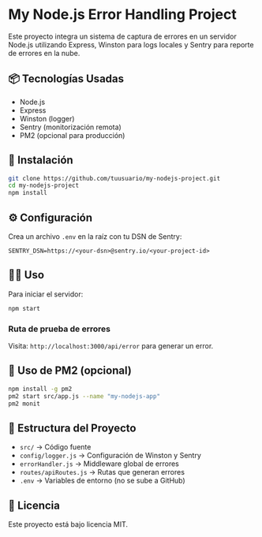 # My Node.js Error Handling Project

Este proyecto integra un sistema de captura de errores en un servidor Node.js utilizando Express, Winston para logs locales y Sentry para reporte de errores en la nube.

## 📦 Tecnologías Usadas

- Node.js
- Express
- Winston (logger)
- Sentry (monitorización remota)
- PM2 (opcional para producción)

## 🚀 Instalación

```bash
git clone https://github.com/tuusuario/my-nodejs-project.git
cd my-nodejs-project
npm install
```

## ⚙️ Configuración

Crea un archivo `.env` en la raíz con tu DSN de Sentry:

```env
SENTRY_DSN=https://<your-dsn>@sentry.io/<your-project-id>
```

## 🏃‍♂️ Uso

Para iniciar el servidor:

```bash
npm start
```

### Ruta de prueba de errores

Visita: `http://localhost:3000/api/error` para generar un error.

## 🔁 Uso de PM2 (opcional)

```bash
npm install -g pm2
pm2 start src/app.js --name "my-nodejs-app"
pm2 monit
```

## 📝 Estructura del Proyecto

- `src/` → Código fuente
- `config/logger.js` → Configuración de Winston y Sentry
- `errorHandler.js` → Middleware global de errores
- `routes/apiRoutes.js` → Rutas que generan errores
- `.env` → Variables de entorno (no se sube a GitHub)

## 📄 Licencia

Este proyecto está bajo licencia MIT.
